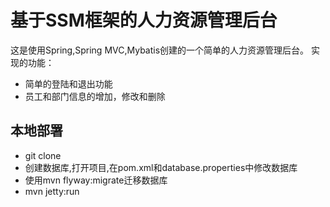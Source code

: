 # 基于SSM框架的人力资源管理后台

这是使用Spring,Spring MVC,Mybatis创建的一个简单的人力资源管理后台。
实现的功能：
- 简单的登陆和退出功能
- 员工和部门信息的增加，修改和删除

## 本地部署
- git clone
- 创建数据库,打开项目,在pom.xml和database.properties中修改数据库
- 使用mvn flyway:migrate迁移数据库
- mvn jetty:run
